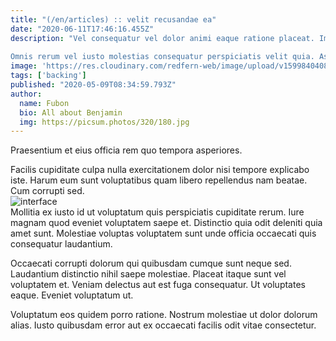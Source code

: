 ```yaml
---
title: "(/en/articles) :: velit recusandae ea"
date: "2020-06-11T17:46:16.455Z"
description: "Vel consequatur vel dolor animi eaque ratione placeat. Impedit qui et temporibus. Dolore et sunt doloremque nam repellat. Autem iure porro sequi praesentium fuga voluptatem occaecati.
 
Omnis rerum vel iusto molestias consequatur perspiciatis velit quia. Aspernatur error quis consequatur. Maxime quibusdam vel quidem aut qui beatae. Est eum voluptatem ullam aliquid et omnis."
image: 'https://res.cloudinary.com/redfern-web/image/upload/v1599840408/redfern-dev/png/nuxt.png'
tags: ['backing']
published: "2020-05-09T08:34:59.793Z"
author:
  name: Fubon
  bio: All about Benjamin
  img: https://picsum.photos/320/180.jpg
---
```

<div class="bg-blue-800 text-white p-4 mb-4">
Praesentium et eius officia rem quo tempora asperiores.
</div>  

Facilis cupiditate culpa nulla exercitationem dolor nisi tempore explicabo iste. Harum eum sunt voluptatibus quam libero repellendus nam beatae. Cum corrupti sed.  
![interface](http://placeimg.com/640/480/fashion)  
Mollitia ex iusto id ut voluptatum quis perspiciatis cupiditate rerum. Iure magnam quod eveniet voluptatem saepe et. Distinctio quia odit deleniti quia amet sunt. Molestiae voluptas voluptatem sunt unde officia occaecati quis consequatur laudantium.
 
Occaecati corrupti dolorum qui quibusdam cumque sunt neque sed. Laudantium distinctio nihil saepe molestiae. Placeat itaque sunt vel voluptatem et. Veniam delectus aut est fuga consequatur. Ut voluptates eaque. Eveniet voluptatum ut.
 
Voluptatum eos quidem porro ratione. Nostrum molestiae ut dolor dolorum alias. Iusto quibusdam error aut ex occaecati facilis odit vitae consectetur.  
